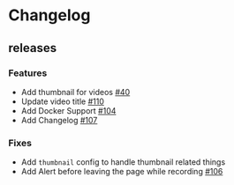 # Changelog

## releases

### Features
 - Add thumbnail for videos [#40](https://github.com/AmolKumarGupta/Websnapper/issues/40)
 - Update video title [#110](https://github.com/AmolKumarGupta/Websnapper/issues/110)
 - Add Docker Support [#104](https://github.com/AmolKumarGupta/Websnapper/issues/104)
 - Add Changelog [#107](https://github.com/AmolKumarGupta/Websnapper/issues/107)

### Fixes
 - Add `thumbnail` config to handle thumbnail related things
 - Add Alert before leaving the page while recording [#106](https://github.com/AmolKumarGupta/Websnapper/issues/106)
